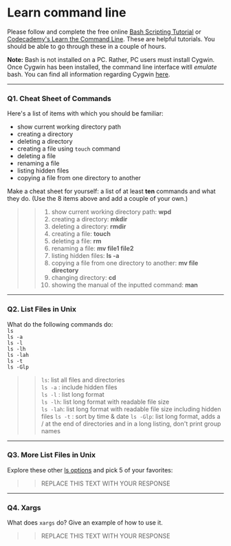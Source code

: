 # Learn command line

Please follow and complete the free online [Bash Scripting Tutorial](https://ryanstutorials.net/bash-scripting-tutorial/) or [Codecademy's Learn the Command Line](https://www.codecademy.com/learn/learn-the-command-line). These are helpful tutorials. You should be able to go through these in a couple of hours.

**Note:** Bash is not installed on a PC. Rather, PC users must install Cygwin. Once Cygwin has been installed, the command line interface witll _emulate_ bash. You can find all information regarding Cygwin [here](https://www.cygwin.com/).

---

### Q1.  Cheat Sheet of Commands  

Here's a list of items with which you should be familiar:  
* show current working directory path
* creating a directory
* deleting a directory
* creating a file using `touch` command
* deleting a file
* renaming a file
* listing hidden files
* copying a file from one directory to another

Make a cheat sheet for yourself: a list of at least **ten** commands and what they do.  (Use the 8 items above and add a couple of your own.)  

> > 1) show current working directory path: **wpd**
> > 2) creating a directory: **mkdir**
> > 3) deleting a directory: **rmdir**
> > 4) creating a file: **touch**
> > 5) deleting a file: **rm**
> > 6) renaming a file: **mv file1 file2**
> > 7) listing hidden files: **ls -a**
> > 8) copying a file from one directory to another: **mv file directory**
> > 9) changing directory: **cd**
> > 10) showing the manual of the inputted command: **man**

---

### Q2.  List Files in Unix   

What do the following commands do:  
`ls`  
`ls -a`  
`ls -l`  
`ls -lh`  
`ls -lah`  
`ls -t`  
`ls -Glp`  

> > `ls`: list all files and directories  
> > `ls -a` : include hidden files  
> > `ls -l` : list long format  
> > `ls -lh`: list long format with readable file size  
> > `ls -lah`: list long format with readable file size including hidden files
> > `ls -t` : sort by time & date
> > `ls -Glp`: list long format, adds a / at the end of directories and in a long listing, don't print group names

---

### Q3.  More List Files in Unix  

Explore these other [ls options](http://www.techonthenet.com/unix/basic/ls.php) and pick 5 of your favorites:

> > REPLACE THIS TEXT WITH YOUR RESPONSE

---

### Q4.  Xargs   

What does `xargs` do? Give an example of how to use it.

> > REPLACE THIS TEXT WITH YOUR RESPONSE

 

